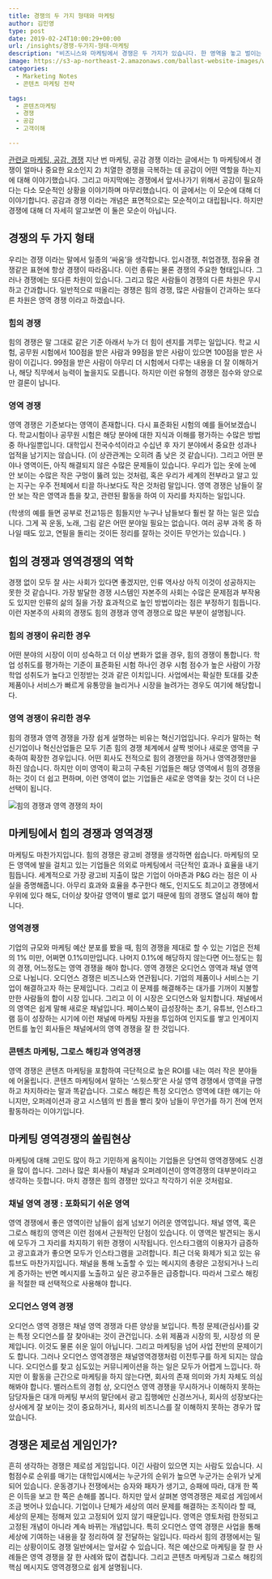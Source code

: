 ```yaml
---
title: 경쟁의 두 가지 형태와 마케팅
author: 김민영
type: post
date: 2019-02-24T10:00:29+00:00
url: /insights/경쟁-두가지-형태-마케팅
description: "비즈니스와 마케팅에서 경쟁은 두 가지가 있습니다. 한 영역을 놓고 벌이는 힘싸움과, 가장 잘 할 수 있는 영역을 규명하여 차지하는 영역 경쟁입니다."
image: https://s3-ap-northeast-2.amazonaws.com/ballast-website-images/wp-content/uploads/2019/02/25133350/competition-niche.jpg
categories:
  - Marketing Notes
  - 콘텐츠 마케팅 전략

tags:
  - 콘텐츠마케팅
  - 경쟁
  - 공감
  - 고객이해

---
```


[관련글 마케팅, 공감, 경쟁](/insights/마케팅-공감-경쟁/)
지난 번 마케팅, 공감 경쟁 이라는 글에서는 1) 마케팅에서 경쟁이 얼마나 중요한 요소인지 2) 치열한 경쟁을 극복하는 데 공감이 어떤 역할을 하는지 에 대해 이야기했습니다. 그리고 마지막에는 경쟁에서 앞서나가기 위해서 공감이 필요하다는 다소 모순적인 상황을 이야기하며 마무리했습니다. 이 글에서는 이 모순에 대해 더 이야기합니다. 공감과 경쟁 이라는 개념은 표면적으로는 모순적이고 대립됩니다. 하지만 경쟁에 대해 더 자세히 알고보면 이 둘은 모순이 아닙니다. 

## 경쟁의 두 가지 형태
우리는 경쟁 이라는 말에서 일종의 ‘싸움’을 생각합니다. 입시경쟁, 취업경쟁, 점유율 경쟁같은 표현에 항상 경쟁이 따라옵니다. 이런 종류는 물론 경쟁의 주요한 형태입니다. 그러나 경쟁에는 또다른 차원이 있습니다. 그리고 많은 사람들이 경쟁의 다른 차원은 무시하고 간과합니다. 
일반적으로 떠올리는 경쟁은 힘의 경쟁, 많은 사람들이 간과하는 또다른 차원은 영역 경쟁 이라고 하겠습니다. 

### 힘의 경쟁 
힘의 경쟁은 말 그대로 같은 기준 아래서 누가 더 힘이 센지를 겨루는 일입니다. 학교 시험, 공무원 시험에서 100점을 받은 사람과 99점을 받은 사람이 있으면 100점을 받은 사람이 이깁니다. 99점을 받은 사람이 아무리 더 시험에서 다루는 내용을 더 잘 이해하거나, 해당 직무에서 능력이 높을지도 모릅니다. 하지만 이런 유형의 경쟁은 점수와 양으로만 결론이 납니다. 

### 영역 경쟁 
영역 경쟁은 기준보다는 영역이 존재합니다. 다시 표준화된 시험의 예를 들어보겠습니다. 학교시험이나 공무원 시험은 해당 분야에 대한 지식과 이해를 평가하는 수많은 방법 중 하나일뿐입니다. 대학입시 전국수석이라고 수십년 후 자기 분야에서 중요한 성과나 업적을 남기지는 않습니다. (이 상관관계는 오히려 좀 낮은 것 같습니다). 
그리고 어떤 분야나 영역이든, 아직 해결되지 않은 수많은 문제들이 있습니다. 우리가 입는 옷에 눈에 안 보이는 수많은 작은 구멍이 뚫려 있는 것처럼, 혹은 우리가 세계의 전부라고 알고 있는 지구는 우주 전체에서 티끌 하나보다도 작은 것처럼 말입니다. 
영역 경쟁은 남들이 잘 안 보는 작은 영역과 틈을 찾고, 관련된 활동을 하여 이 자리를 차지하는 일입니다. 

(학생의 예를 들면 공부로 전교1등은 힘들지만 누구나 남들보다 훨씬 잘 하는 일은 있습니다. 그게 꼭 운동, 노래, 그림 같은 어떤 분야일 필요는 없습니다. 여러 공부 과목 중 하나일 때도 있고, 연필을 돌리는 것이든 정리를 잘하는 것이든 무언가는 있습니다. )

## 힘의 경쟁과 영역경쟁의 역학 

경쟁 없이 모두 잘 사는 사회가 있다면 좋겠지만, 인류 역사상 아직 이것이 성공하지는 못한 것 같습니다. 가장 발달한 경쟁 시스템인 자본주의 사회는 수많은 문제점과 부작용도 있지만 인류의 삶의 질을 가장 효과적으로 높인 방법이라는 점은 부정하기 힘듭니다. 이런 자본주의 사회의 경쟁도 힘의 경쟁과 영역 경쟁으로 많은 부분이 설명됩니다. 

### 힘의 경쟁이 유리한 경우
어떤 분야의 시장이 이미 성숙하고 더 이상 변화가 없을 경우, 힘의 경쟁이 통합니다. 학업 성취도를 평가하는 기준이 표준화된 시험 하나인 경우 시험 점수가 높은 사람이 가장 학업 성취도가 높다고 인정받는 것과 같은 이치입니다. 사업에서는 확실한 토대를 갖춘 제품이나 서비스가 빠르게 유통망을 늘리거나 시장을 늘려가는 경우도 여기에 해당합니다. 

### 영역 경쟁이 유리한 경우 
힘의 경쟁과 영역 경쟁을 가장 쉽게 설명하는 비유는 혁신기업입니다. 우리가 말하는 혁신기업이나 혁신산업들은 모두 기존 힘의 경쟁 체계에서 살짝 벗어나 새로운 영역을 구축하여 확장한 경우입니다. 
어떤 회사도 전적으로 힘의 경쟁만을 하거나 영역경쟁만을 하진 않습니다. 하지만 이미 영역이 확고히 구축된 기업들은 해당 영역에서 힘의 경쟁을 하는 것이 더 쉽고 편하며, 이런 영역이 없는 기업들은 새로운 영역을 찾는 것이 더 나은 선택이 됩니다. 


![힘의 경쟁과 영역 경쟁의 차이](https://s3-ap-northeast-2.amazonaws.com/ballast-website-images/wp-content/uploads/2019/02/25133350/competition-niche.jpg)

## 마케팅에서 힘의 경쟁과 영역경쟁 
마케팅도 마찬가지입니다. 힘의 경쟁은 광고비 경쟁을 생각하면 쉽습니다. 마케팅의 모든 영역에 발을 걸치고 있는 기업들은 의외로 마케팅에서 극단적인 효과나 효율을 내기 힘듭니다. 세계적으로 가장 광고비 지출이 많은 기업이 아마존과 P&G 라는 점은 이 사실을 증명해줍니다. 아무리 효과와 효율을 추구한다 해도, 인지도도 최고이고 경쟁에서 우위에 있다 해도, 더이상 찾아갈 영역이 별로 없기 때문에 힘의 경쟁도 열심히 해야 합니다. 

### 영역경쟁

기업의 규모와 마케팅 예산 분포를 봤을 때, 힘의 경쟁을 제대로 할 수 있는 기업은 전체의 1% 미만, 어쩌면 0.1%미만입니다. 나머지 0.1%에 해당하지 않는다면 어느정도는 힘의 경쟁, 어느정도는 영역 경쟁을 해야 합니다. 
영역 경쟁은 오디언스 영역과 채널 영역으로 나뉩니다. 오디언스 경쟁은 비즈니스와 연관됩니다. 기업의 제품이나 서비스는 기업이 해결하고자 하는 문제입니다. 그리고 이 문제를 해결해주는 대가를 기꺼이 지불할만한 사람들의 합이 시장 입니다. 그리고 이 이 시장은 오디언스와 일치합니다. 
채널에서의 영역은 쉽게 말해 새로운 채널입니다. 페이스북이 급성장하는 초기, 유튜브, 인스타그램 등이 성장하는 시기에 이런 채널에 마케팅 자원을 투입하여 인지도를 쌓고 인게이지먼트를 높인 회사들은 채널에서의 영역 경쟁을 잘 한 것입니다. 

### 콘텐츠 마케팅, 그로스 해킹과 영역경쟁 

영역 경쟁은 콘텐츠 마케팅을 포함하여 극단적으로 높은 ROI를 내는 여러 작은 분야들에 어울립니다. 콘텐츠 마케팅에서 말하는 ‘스윗스팟’은 사실 영역 경쟁에서 영역을 규명하고 차지하라는 말과 똑같습니다. 그로스 해킹은 특정 오디언스 영역에 대한 얘기는 아니지만, 오퍼레이션과 광고 시스템의 빈 틈을 빨리 찾아 남들이 무언가를 하기 전에 먼저 활동하라는 이야기입니다. 

## 마케팅 영역경쟁의 쏠림현상 
마케팅에 대해 고민도 많이 하고 기민하게 움직이는 기업들은 당연히 영역경쟁에도 신경을 많이 씁니다. 그러나 많은 회사들이 채널과 오퍼레이션이 영역경쟁의 대부분이라고 생각하는 듯합니다. 마치 경쟁은 힘의 경쟁만 있다고 착각하기 쉬운 것처럼요. 

### 채널 영역 경쟁 : 포화되기 쉬운 영역
영역 경쟁에서 좋은 영역이란 남들이 쉽게 넘보기 어려운 영역입니다. 채널 영역, 혹은 그로스 해킹의 영역은 이런 점에서 근원적인 단점이 있습니다. 이 영역은 발견되는 동시에 모두가 그 자리를 차지하기 위한 경쟁이 시작됩니다. 
인스타그램의 이용자가 급증하고 광고효과가 좋으면 모두가 인스타그램을 고려합니다. 최근 더욱 화제가 되고 있는 유튜브도 마찬가지입니다. 채널을 통해 노출할 수 있는 메시지의 총량은 고정되거나 느리게 증가하는 반면 메시지를 노출하고 싶은 광고주들은 급증합니다. 
따라서 그로스 해킹을 적절한 때 선택적으로 사용해야 합니다. 

### 오디언스 영역 경쟁 
오디언스 영역 경쟁은 채널 영역 경쟁과 다른 양상을 보입니다. 특정 문제(관심사)를 갖는 특정 오디언스를 잘 찾아내는 것이 관건입니다. 소위 제품과 시장의 핏, 시장성 의 문제입니다. 이것도 물론 쉬운 일이 아닙니다. 그리고 마케팅을 넘어 사업 전반의 문제이기도 합니다. 그러나 오디언스 영역경쟁은 채널영역경쟁처럼 이전투구를 하게 되지는 않습니다.
오디언스를 찾고 심도있는 커뮤니케이션을 하는 일은 모두가 어렵게 느낍니다. 하지만 이 활동을 근간으로 마케팅을 하지 않는다면, 회사의 존재 의미와 가치 자체도 의심해봐야 합니다. 
밸러스트의 경험 상, 오디언스 영역 경쟁을 무시하거나 이해하지 못하는 담당자들은 대개 마케팅 부서의 말단에서 광고 집행에만 신경쓰거나, 회사의 성장보다는 상사에게 잘 보이는 것이 중요하거나, 회사의 비즈니스를 잘 이해하지 못하는 경우가 많았습니다. 

## 경쟁은 제로섬 게임인가? 
흔히 생각하는 경쟁은 제로섬 게임입니다. 이긴 사람이 있으면 지는 사람도 있습니다. 시험점수로 순위를 매기는 대학입시에서는 누군가의 순위가 높으면 누군가는 순위가 낮게 되어 있습니다. 운동경기나 전쟁에서는 승자와 패자가 생기고, 승패에 따라, 대개 한 쪽은 이득을 보고 한 쪽은 손해를 봅니다. 
하지만 앞서 살펴본 영역경쟁은 제로섬 게임에서 조금 벗어나 있습니다. 기업이나 단체가 세상의 여러 문제를 해결하는 조직이라 할 때, 세상의 문제는 정해져 있고 고정되어 있지 않기 때문입니다. 영역은 영토처럼 한정되고 고정된 개념이 아니라 계속 바뀌는 개념입니다. 
특히 오디언스 영역 경쟁은 사업을 통해 세상에 기여하는 내용을 잘 정리하여 잘 전달하는 일입니다. 따라서 힘의 경쟁에서는 밀리는 상황이이도 경쟁 일반에서는 앞서갈 수 있습니다. 적은 예산으로 마케팅을 잘 한 사례들은 영역 경쟁을 잘 한 사례와 많이 겹칩니다. 그리고 콘텐츠 마케팅과 그로스 해킹의 핵심 메시지도 영역경쟁으로 쉽게 설명됩니다. 
